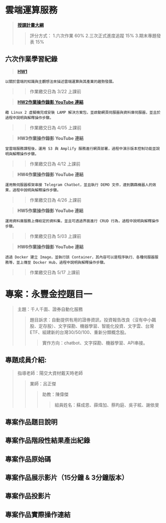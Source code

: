 # 雲端運算服務

>[**授課計畫大綱**](http://doc.sys.scu.edu.tw/teachplanHtml/1092/1092BDM21301.html)    
>>評分方式：
    1.六次作業 60%
    2.三次正式進度追蹤 15%
    3.期末專題發表 15%

## 六次作業學習紀錄

>[**HW1**](https://github.com/Imin-Hsieh/FinTech/blob/main/HW1.md)

    以關於雲端的知識與主觀想法來描述雲端運算與其產業的趨勢發展。
>>作業繳交日為 3/22 上課前
    
>[**HW2作業操作錄影 YouTube 連結**](https://youtu.be/Spo5mPrvohw)

    藉 Linux 2 虛擬機完成安裝 LAMP 解決方案包，並啟動網頁伺服器與資料庫伺服器，並且於過程中說明與解釋操作步驟。
    
>>作業繳交日為 4/05 上課前    
    
>**HW3作業操作錄影 YouTube 連結**

    堂雲端服務課程後，運用 S3 與 Amplify 服務進行網頁部署，過程中演示版本控制功能並說明與解釋操作步驟。

>>作業繳交日為 4/12 上課前

>**HW4作業操作錄影 YouTube 連結**

    運用無伺服器框架串接 Telegram Chatbot，並且執行 DEMO 文件，達到鸚鵡機器人的效果，過程中說明與解釋操作步驟。

>>作業繳交日為 4/26 上課前

>**HW5作業操作錄影 YouTube 連結**

    運用資料庫服務上傳給定的資料集，並且可透過界面進行 CRUD 行為，過程中說明與解釋操作步驟。

>>作業繳交日為 5/03 上課前

>**HW6作業操作錄影 YouTube 連結**

    透過 Docker 建立 Image，並執行該 Container，其內容可以是程序執行、各種伺服器服務等，並上傳至 Docker Hub，過程中說明與解釋操作步驟。

>>作業繳交日為 5/17 上課前

# 專案：永豐金控題目一

>主題：千人千面、證券自動化服務
>>題目訴求：自動提供有用的證券資訊，投資報告改良（沒有中小飆股、定存股）、文字探勘、機器學習、智能化投資、文字雲、台灣ETF、組建新的台灣30/50/100、重新分類概念股。
>>>實作方向：chatbot、文字探勘、機器學習、API串接。

## 專題成員介紹:

>指導老師：陽交大資材戴天時老師
>>業師：呂正傑
>>>助教：陳偉傑
>>>>組員姓名：蘇成恩、薛煒加、蔡昀庭、吳子絃、謝依旻

## 專案作品題目說明

## 專案作品階段性結果產出紀錄

## 專案作品原始碼

## 專案作品展示影片（15分鐘 & 3分鐘版本）

## 專案作品投影片

## 專案作品實際操作連結
